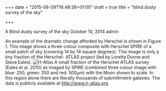 +++
date = "2015-08-09T16:48:38+01:00"
draft = true
title = "blind dusty survey of the sky"

+++

A Blind dusty survey of the sky
October 10, 2014 admin	

An example of the dramatic change afforded by Herschel is shown in Figure 1. This image shows a three-colour composite with Herschel SPIRE of a small patch of sky (covering 14 by 14 square degrees). This image is only a tiny fraction of the Herschel- ATLAS project (led by Loretta Dunne and Steve Eales).
![H-Atlas](http://haley.gomez.me.uk/wp-content/uploads/2014/10/atlas.png)
A small fraction of the Herschel ATLAS survey (Eales et al. 2010) as imaged by SPIRE (combined three colour image with blue: 250, green: 350 and red: 500μm) with the Moon shown to scale. In this region alone there are literally thousands of submillimetre galaxies. The data is publicly available at http://www.h-atlas.org.